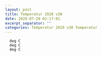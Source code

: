 ```yaml
---
layout: post
title: Temperatur 2020 v30
date: 2020-07-20 02:17:01
excerpt_separator: ""
categories: Temperatur 2020 v30 Temperatur
---
```

```
  deg C
  deg C
  deg C
```
